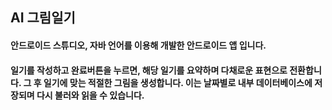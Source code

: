## AI 그림일기

#### 안드로이드 스튜디오, 자바 언어를 이용해 개발한 안드로이드 앱 입니다. 

#### 일기를 작성하고 완료버튼을 누르면, 해당 일기를 요약하며 다채로운 표현으로 전환합니다. 그 후 일기에 맞는 적절한 그림을 생성합니다. 이는 날짜별로 내부 데이터베이스에 저장되며 다시 불러와 읽을 수 있습니다. 
